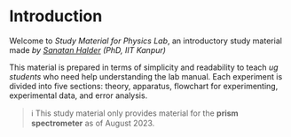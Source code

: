# Introduction

Welcome to *Study Material for Physics Lab*, an introductory study material made
*by  [Sanatan Halder](https://sanatanhalder.com) (PhD, IIT Kanpur)*

This material is prepared in terms of simplicity and readability to teach *ug students* who need help understanding the lab manual. Each experiment is divided into five sections: theory, apparatus, flowchart for experimenting, experimental data, and error analysis.

> ℹ️ This study material only provides material for the 
> **prism spectrometer** as of August 2023.
